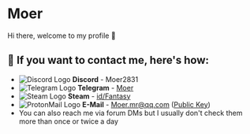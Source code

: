 # Moer
Hi there, welcome to my profile 👋 

## 💬 If you want to contact me, here's how:
- ![Discord Logo](https://i.imgur.com/002xgns.png) __Discord__ - Moer2831
- ![Telegram Logo](https://i.imgur.com/GvBrDW5.png) __Telegram__ - [Moer](https://t.me/Skynetmoer)
- ![Steam Logo](https://i.imgur.com/RAjZrQb.png) __Steam__ - [id/Fantasy](https://google.cn)
- ![ProtonMail Logo](https://i.imgur.com/uViDMFT.png) __E-Mail__ - [Moer.mr@qq.com](Moer.mr@qq.com) ([Public Key](https://gist.github.com/sapphyrus/1c8c87832c011c383df3b21bc0dbd1d8))
- You can also reach me via forum DMs but I usually don't check them more than once or twice a day
